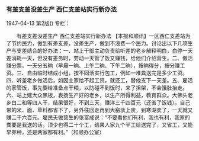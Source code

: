 ### 有差支差没差生产  西仁支差站实行新办法

1947-04-13
第2版()
专栏：

　　有差支差没差生产
    西仁支差站实行新办法
    【本报和顺讯】一区西仁支差站为了节约民力，做到有差支差，没差生产，做到不浪费一个民力。讨论出以下几项生产与支差结合的好办法：一、站上干部主动负责给听差的老乡解释明白，白停一天差消耗一天，但没有差务时，劳动一天管了饭又赚钱，给他们介绍营生。二、做活赚分票，一天分五晌（早晨一晌、上午二晌、下午二晌），按晌得分，按分赚工资。三、自由临时结成小组，按不同活实行包工，例如一堆粪送完是多少工资。四、听差老乡做活后，如因主家给不起工资，就还工，替他支下一天差。五、雇活的家管饭，事先要给准备点干粮，以防碰不到饭时，来了担架，不会饿肚抬走。六、站上建大众黑板，表扬生产好的老乡，以生产所得利益，教育群众。大佛头老乡白二和等四人干，结果很好，不到三天，赚洋三千四百元（还省了饭钱）。自己带的米、面、草料都省下了，另外往回走再到大窑驮上炭，到寒湖卖了，一天就又赚二千六百元。雇民夫做营生的张富成说：“不要看他们有利，我也有利，我家的粪要是我送的话，顶少也得二十个工，结果人家九个半工给送完了，又省工，又能早养种，还是两家都有利。”（和顺办公室）
